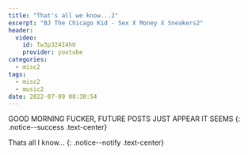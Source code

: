 ```yaml
---
title: "That's all we know...2"
excerpt: "BJ The Chicago Kid - Sex X Money X Sneakers2"
header:
  video:
    id: Tw3p324I4hU
    provider: youtube
categories:
  - misc2
tags:
  - misc2
  - music2
date: 2022-07-09 08:38:54
---
```


GOOD MORNING FUCKER, FUTURE POSTS JUST APPEAR IT SEEMS
{: .notice--success .text-center}

Thats all I know...
{: .notice--notify .text-center}